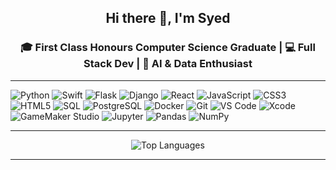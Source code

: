 <h2 align="center">Hi there 👋, I'm Syed</h2>
<h3 align="center">🎓 First Class Honours Computer Science Graduate | 💻 Full Stack Dev | 🤖 AI & Data Enthusiast</h3>

---

<p> <img alt="Python" src="https://img.shields.io/badge/-Python-3776AB?style=flat-square&logo=python&logoColor=white" /> <img alt="Swift" src="https://img.shields.io/badge/-Swift-FA7343?style=flat-square&logo=swift&logoColor=white" /> <img alt="Flask" src="https://img.shields.io/badge/-Flask-000000?style=flat-square&logo=flask&logoColor=white" /> <img alt="Django" src="https://img.shields.io/badge/-Django-092E20?style=flat-square&logo=django&logoColor=white" /> <img alt="React" src="https://img.shields.io/badge/-React-61DAFB?style=flat-square&logo=react&logoColor=black" /> <img alt="JavaScript" src="https://img.shields.io/badge/-JavaScript-F7DF1E?style=flat-square&logo=javascript&logoColor=black" /> <img alt="CSS3" src="https://img.shields.io/badge/-CSS3-1572B6?style=flat-square&logo=css3&logoColor=white" /> <img alt="HTML5" src="https://img.shields.io/badge/-HTML5-E34F26?style=flat-square&logo=html5&logoColor=white" /> <img alt="SQL" src="https://img.shields.io/badge/-SQL-4479A1?style=flat-square&logo=mysql&logoColor=white" /> <img alt="PostgreSQL" src="https://img.shields.io/badge/-PostgreSQL-336791?style=flat-square&logo=postgresql&logoColor=white" /> <img alt="Docker" src="https://img.shields.io/badge/-Docker-2496ED?style=flat-square&logo=docker&logoColor=white" /> <img alt="Git" src="https://img.shields.io/badge/-Git-F05032?style=flat-square&logo=git&logoColor=white" /> <img alt="VS Code" src="https://img.shields.io/badge/-VSCode-007ACC?style=flat-square&logo=visual-studio-code&logoColor=white" /> <img alt="Xcode" src="https://img.shields.io/badge/-Xcode-1575F9?style=flat-square&logo=xcode&logoColor=white" /> <img alt="GameMaker Studio" src="https://img.shields.io/badge/-GameMaker_Studio-000000?style=flat-square&logo=yoast&logoColor=white" /> <img alt="Jupyter" src="https://img.shields.io/badge/-Jupyter-F37626?style=flat-square&logo=jupyter&logoColor=white" /> <img alt="Pandas" src="https://img.shields.io/badge/-Pandas-150458?style=flat-square&logo=pandas&logoColor=white" /> <img alt="NumPy" src="https://img.shields.io/badge/-NumPy-013243?style=flat-square&logo=numpy&logoColor=white" /> </p>

---

<p align="center">
  <img src="https://github-readme-stats.vercel.app/api/top-langs/?username=saz-v1&layout=compact&theme=radical" alt="Top Languages" />

</p>

---
